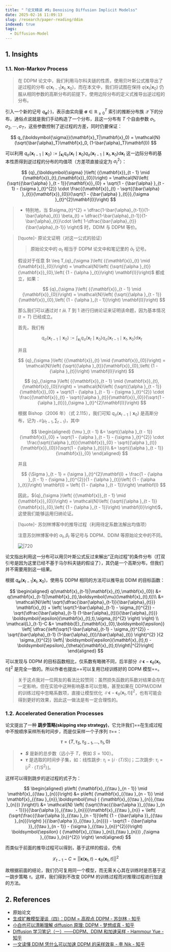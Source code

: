 ```yaml
---
title: "「论文精读 #9」Denoising Diffusion Implicit Modelss"
date: 2025-02-16 11:09:13
slug: /research/paper-reading/ddim
indexed: true
tags:
  - Diffusion-Model
---
```


## 1. Insights

### 1.1. Non-Markov Process

> 在 DDPM 论文中，我们利用马尔科夫链的性质，使用贝叶斯公式推导出了逆过程的分布 $q(\mathbf{x}_{t-1}|\mathbf{x}_{t},\mathbf{x}_{0})$，而在本文中，我们将试图在保持 $q(\mathbf{x}_{t}|\mathbf{x}_{0})$ 仍服从相同参数的高斯分布的前提下，使用边际分布的定义式推导出逆过程的分布。

引入一个新的记号 $q_{\boldsymbol{\sigma}}(\cdot)$，表示由实向量 $\boldsymbol{\sigma} \in \mathbb{R}^T_{\geq 0}$ 索引的推断分布族 $\mathcal{Q}$ 下的分布，通俗点说就是我们手动构造了一个分布，且这一分布有 $T$ 个自由参数 $\sigma_1, \sigma_2, \cdots, \sigma_T$，这些参数控制了逆过程的方差，同时仍要保证：

$$
q_{\boldsymbol{\sigma}}(\mathbf{x}_T|\mathbf{x}_0) = \mathcal{N}(\sqrt{\bar{\alpha}_T}\mathbf{x}_0, (1-\bar{\alpha}_T)\mathbf{I})
$$

可以利用 $\displaystyle{{q}_{\sigma }\left( {{\mathbf{x}}_{t - 1} \mid  {\mathbf{x}}_{0}}\right)  \mathrel{\text{:=}} {\int }_{{\mathbf{x}}_{t}}{q}_{\sigma }\left( {{\mathbf{x}}_{t} \mid  {\mathbf{x}}_{0}}\right) {q}_{\sigma }\left( {{\mathbf{x}}_{t - 1} \mid  {\mathbf{x}}_{t},{\mathbf{x}}_{0}}\right) \mathrm{d}{\mathbf{x}}_{t}}$ 这一边际分布的基本性质得到逆过程的分布的均值项（方差项直接设定为 $\sigma_{t}^{2}$）：

$$
{q}_{\boldsymbol{\sigma} }\left( {{\mathbf{x}}_{t - 1} \mid  {\mathbf{x}}_{t},{\mathbf{x}}_{0}}\right)  = \mathcal{N}\left( {\sqrt{{\bar{\alpha} }_{t - 1}}{\mathbf{x}}_{0} + \sqrt{1 - {\bar{\alpha} }_{t - 1} - {\sigma }_{t}^{2}} \cdot  \frac{{\mathbf{x}}_{t} - \sqrt{{\bar{\alpha} }_{t}}{\mathbf{x}}_{0}}{\sqrt{1 - {\bar{\alpha} }_{t}}},{\sigma }_{t}^{2}\mathbf{I}}\right)
$$

> -   特别地，当 $\sigma_{t}^{2} = \dfrac{1-\bar{\alpha}_{t-1}}{1-\bar{\alpha}_{t}} \beta_{t} =  \dfrac{1-\bar{\alpha}_{t-1}}{1-\bar{\alpha}_{t}}\cdot \left( 1-\dfrac{\bar{\alpha}_{t}}{\bar{\alpha}_{t-1}} \right)$ 时，DDIM 与 DDPM 等价。

> [!quote]- 原论文证明（对这一公式的验证）
>
> > 原始论文中的 $\alpha_{t}$ 相当于 DDPM 论文中和笔记里的 $\bar{\alpha}_{t}$ 记号。
>
> 假设对于任意 $t \leq T,{q}_{\sigma }\left( {{\mathbf{x}}_{t} \mid {\mathbf{x}}_{0}}\right) = \mathcal{N}\left( {\sqrt{{\alpha }_{t}}{\mathbf{x}}_{0},\left( {1 - {\alpha }_{t}}\right) \mathbf{I}}\right)$ 都成立，如果：
>
> $$
> {q}_{\sigma }\left( {{\mathbf{x}}_{t - 1} \mid  {\mathbf{x}}_{0}}\right)  = \mathcal{N}\left( {\sqrt{{\alpha }_{t - 1}}{\mathbf{x}}_{0},\left( {1 - {\alpha }_{t - 1}}\right) \mathbf{I}}\right)
> $$
>
> 那么我们可以通过对 $t$ 从 $T$ 到 1 进行归纳论证来证明该命题，因为基本情况 $\left( {t = T}\right)$ 已经成立。
>
> 首先，我们有
>
> $$
> {q}_{\sigma }\left( {{\mathbf{x}}_{t - 1} \mid  {\mathbf{x}}_{0}}\right)  \mathrel{\text{:=}} {\int }_{{\mathbf{x}}_{t}}{q}_{\sigma }\left( {{\mathbf{x}}_{t} \mid  {\mathbf{x}}_{0}}\right) {q}_{\sigma }\left( {{\mathbf{x}}_{t - 1} \mid  {\mathbf{x}}_{t},{\mathbf{x}}_{0}}\right) \mathrm{d}{\mathbf{x}}_{t}
> $$
>
> 并且
>
> $$
> {q}_{\sigma }\left( {{\mathbf{x}}_{t} \mid  {\mathbf{x}}_{0}}\right)  = \mathcal{N}\left( {\sqrt{{\alpha }_{t}}{\mathbf{x}}_{0},\left( {1 - {\alpha }_{t}}\right) \mathbf{I}}\right)
> $$
>
> $$
> {q}_{\sigma }\left( {{\mathbf{x}}_{t - 1} \mid  {\mathbf{x}}_{t},{\mathbf{x}}_{0}}\right)  = \mathcal{N}\left( {\sqrt{{\alpha }_{t - 1}}{\mathbf{x}}_{0} + \sqrt{1 - {\alpha }_{t - 1} - {\sigma }_{t}^{2}} \cdot  \frac{{\mathbf{x}}_{t} - \sqrt{{\alpha }_{t}}{\mathbf{x}}_{0}}{\sqrt{1 - {\alpha }_{t}}},{\sigma }_{t}^{2}\mathbf{I}}\right)
> $$
>
> 根据 Bishop（2006 年）（式 2.115），我们可知 ${q}_{\sigma }\left( {{\mathbf{x}}_{t - 1} \mid {\mathbf{x}}_{0}}\right)$ 是高斯分布，记为 $\mathcal{N}\left( {{\mu }_{t - 1},{\sum }_{t - 1}}\right)$，其中
>
> $$
> \begin{aligned}
> {\mu }_{t - 1} &= \sqrt{{\alpha }_{t - 1}}{\mathbf{x}}_{0} + \sqrt{1 - {\alpha }_{t - 1} - {\sigma }_{t}^{2}} \cdot  \frac{\sqrt{{\alpha }_{t}}{\mathbf{x}}_{0} - \sqrt{{\alpha }_{t}}{\mathbf{x}}_{0}}{\sqrt{1 - {\alpha }_{t}}}\\
> &= \sqrt{{\alpha }_{t - 1}}{\mathbf{x}}_{0}
> \end{aligned}
> $$
>
> 并且
>
> $$
> {\Sigma }_{t - 1} = {\sigma }_{t}^{2}\mathbf{I} + \frac{1 - {\alpha }_{t - 1} - {\sigma }_{t}^{2}}{1 - {\alpha }_{t}}\left( {1 - {\alpha }_{t}}\right) \mathbf{I} = \left( {1 - {\alpha }_{t - 1}}\right) \mathbf{I}
> $$
>
> 因此，${q}_{\sigma }\left( {{\mathbf{x}}_{t - 1} \mid {\mathbf{x}}_{0}}\right) = \mathcal{N}\left( {\sqrt{{\alpha }_{t - 1}}{\mathbf{x}}_{0},\left( {1 - {\alpha }_{t - 1}}\right) \mathbf{I}}\right)$，这使我们能够运用归纳论证。

> [!quote]- 苏剑林博客中的推导过程（利用待定系数法解出均值项）
>
> 注意苏剑林博客中的 $\alpha_{t},\beta_{t}$ 等记号与 DDPM、DDIM 等原始论文中的不同。
>
> ![|720](https://img.memset0.cn/2025/02/16/CdM924wP.png)

论文指出利用这一分布可以用贝叶斯公式反过来解出“正向过程”的条件分布（打双引号是因为这里已经不基于马尔科夫链的假设了），其仍是一个高斯分布，但我们并不需要用到这一结果。

根据 $q_{\boldsymbol{\sigma}}(\mathbf{x}_{t-1}|\mathbf{x}_{t},\mathbf{x}_{0})$，使用与 DDPM 相同的方法可以推导出 DDIM 的目标函数：

$$
\begin{aligned}
q(\mathbf{x}_{t-1}|\mathbf{x}_{t},\mathbf{x}_{0}) &= q(\mathbf{x}_{t-1}|\mathbf{x}_{t},\boldsymbol{\mu}(\mathbf{x}_{t},t))\\
&= \mathcal{N}\left( \sqrt{\dfrac{\bar{\alpha}_{t-1}}{\bar{\alpha}_{t}}} \mathbf{x}_{t} + \left( \sqrt{1-\bar{\alpha}_{t-1} - \sigma_{t}^{2}} - \sqrt{\dfrac{\bar{\alpha}_{t-1} (1-\bar{\alpha}_{t})}{\bar{\alpha}_{t}}}  \boldsymbol{\epsilon}(\mathbf{x}_{t},t),\sigma_{t}^{2} \right)   \right) \\
\mathcal{L}_{t-1}-C &= \mathbb{E}_{\mathbf{x}_{0},\boldsymbol{\epsilon}} \left[ \dfrac{\left(\sqrt{1-\bar{\alpha}_{t-1} - \sigma_{t}^{2}} - \sqrt{\bar{\alpha}_{t-1} (1-\bar{\alpha}_{t})/\bar{\alpha}_{t}} \right)^{2} }{2 \sigma_{t}^{2}} \left\| \boldsymbol{\epsilon}(\mathbf{x}_{t},t) - \boldsymbol{\epsilon}_{\theta}(\mathbf{x}_{t},t)\right\|^{2}\right]
\end{aligned}
$$

可以发现与 DDPM 的目标函数相比，仅系数有略微不同，后半部分 $\left\| \boldsymbol{\epsilon} - \boldsymbol{\epsilon}_{\theta}(\mathbf{x}_{t},t)\right\|^{2}$ 是完全一致的。所以作者也提出==可以复用已经训练好的 DDPM 模型==。

> 关于这点我对一位网友的看法比较赞同：虽然损失函数的系数对结果会存在一定影响，但在实验中这种影响基本可以忽略，甚至如果在 DDPM/DDIM 的训练过程中忽略系数项，直接让模型优化 $\left\| \boldsymbol{\epsilon} - \boldsymbol{\epsilon}_{\theta}(\mathbf{x}_{t},t)\right\|^{2}$，也有可能会得到更好的效果，因此这一做法是有一定合理性的。

### 1.2. Accelerated Generation Processes

论文提出了一种 **跳步策略(skipping step strategy)**，它允许我们==在生成过程中不按顺序采样所有时间步，而是仅采样一个子序列 $\tau$==：

$$
\tau = \{ T, \tau_S, \tau_{S-1}, ..., \tau_1, 0 \}
$$

> -   **$S$** 是新的总步数（远小于 $T$，例如 $S=100$）。
> -   **$\tau$** 是选取的时间步子集，如：线性跳步: $\tau_i = \lfloor i \cdot (T/S) \rfloor$；二次跳步: $\tau_i = \lfloor i^2 \cdot (T / S^2) \rfloor$。

这样可以得到跳步的逆过程的式子为：

$$
\begin{aligned}
p\left( {\mathbf{x}_{{\tau }_{n - 1}} \mid  \mathbf{x}_{{\tau }_{n}}}\right)
&= p\left( {\mathbf{x}_{{\tau }_{n - 1}} \mid  \mathbf{x}_{{\tau }_{n}},\boldsymbol{\mu} ( {\mathbf{x}_{{\tau }_{n}},{\tau }_{n}}) }\right)\\
&= \mathcal{N} \left( {\sqrt{\frac{{\bar{\alpha }}_{{\tau }_{n - 1}}}{{\bar{\alpha }}_{{\tau }_{n}}}}\mathbf{x}_{{\tau }_{n}} + \left( {\sqrt{\frac{{\bar{\alpha }}_{{\tau }_{n - 1}}\left( {1 - {\bar{\alpha }}_{{\tau }_{n}}}\right) }{{\bar{\alpha }}_{{\tau }_{n}}}} - \sqrt{1 - {\bar{\alpha }}_{{\tau }_{n - 1}} - {\sigma }_{{\tau }_{n}}^{2}}}\right) \boldsymbol{\epsilon} ( {\mathbf{x}_{{\tau }_{n}},{\tau }_{n}}) ,{\sigma }_{{\tau }_{n}}^{2}} \right)
\end{aligned}
$$

而类似于前面的推导过程可以得到，基于这样的假设，仍有

$$
\mathcal{L}_{t-1} - C \propto ||\boldsymbol{\epsilon}(\mathbf{x}_{t},t) - \boldsymbol{\epsilon}_{\theta}(\mathbf{x}_{t},t)||^{2}
$$

故根据前面的结论，我们仍可复用同一个模型，而无需关心其在训练时是否基于这一跳步策略 $\tau$。这样，我们得到不改变 DDPM 的训练过程而对推理过程进行加速的方法。

## 2. References

- 原始论文
- [生成扩散模型漫谈（四）：DDIM = 高观点 DDPM - 苏剑林 - 知乎](https://zhuanlan.zhihu.com/p/549366342)
- [小白也可以清晰理解 diffusion 原理: DDPM - 梦想成真 - 知乎](https://zhuanlan.zhihu.com/p/693535104)
- [Diffusion 学习笔记（一）——DDPM、DDIM 和加速采样 - Hammour Yue - 知乎](https://zhuanlan.zhihu.com/p/614147698)
- [一文读懂 DDIM 凭什么可以加速 DDPM 的采样效率 - 李 Nik - 知乎](https://zhuanlan.zhihu.com/p/627616358)

